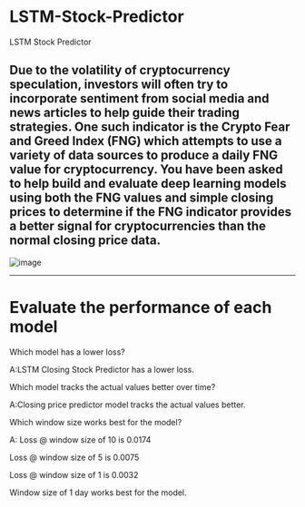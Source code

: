 # LSTM-Stock-Predictor
LSTM Stock Predictor

Due to the volatility of cryptocurrency speculation, investors will often try to incorporate sentiment from social media and news articles to help guide their trading strategies. One such indicator is the Crypto Fear and Greed Index (FNG) which attempts to use a variety of data sources to produce a daily FNG value for cryptocurrency. You have been asked to help build and evaluate deep learning models using both the FNG values and simple closing prices to determine if the FNG indicator provides a better signal for cryptocurrencies than the normal closing price data.
------------------------------------------------------------------------------------------------------------------------------------------------------------------------------
![image](file:///C:/Users/aelri/Downloads/Price%20Plot%20vs%20Predicted%20for%20closing%20price.PNG)



-------------------------------------------------------------------------------------------------------------------------------------------------------------------------------
# Evaluate the performance of each model

Which model has a lower loss?

A:LSTM Closing Stock Predictor has a lower loss.

Which model tracks the actual values better over time?

A:Closing price predictor model tracks the actual values better.

Which window size works best for the model?

A: Loss @ window size of 10 is 0.0174

   Loss @ window size of 5 is 0.0075

   Loss @ window size of 1 is 0.0032

   Window size of 1 day works best for the model.
